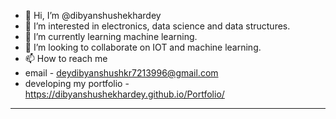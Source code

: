- 👋 Hi, I’m @dibyanshushekhardey
- 👀 I’m interested in electronics, data science and data structures.
- 🌱 I’m currently learning machine learning.
- 💞️ I’m looking to collaborate on IOT and machine learning.
- 📫 How to reach me 
- email - deydibyanshushkr7213996@gmail.com
- developing my portfolio - https://dibyanshushekhardey.github.io/Portfolio/

<!---
dibyanshushekhardey/dibyanshushekhardey is a ✨ special ✨ repository because its `README.md` (this file) appears on your GitHub profile.
You can click the Preview link to take a look at your changes.
--->

---
<!---
<img align="left" alt="dibyanshushekhardey's Github Stats" src="https://github-readme-stats.vercel.app/api?username=dibyanshushekhardey&show_icons=true&hide_border=true"/>
--->
